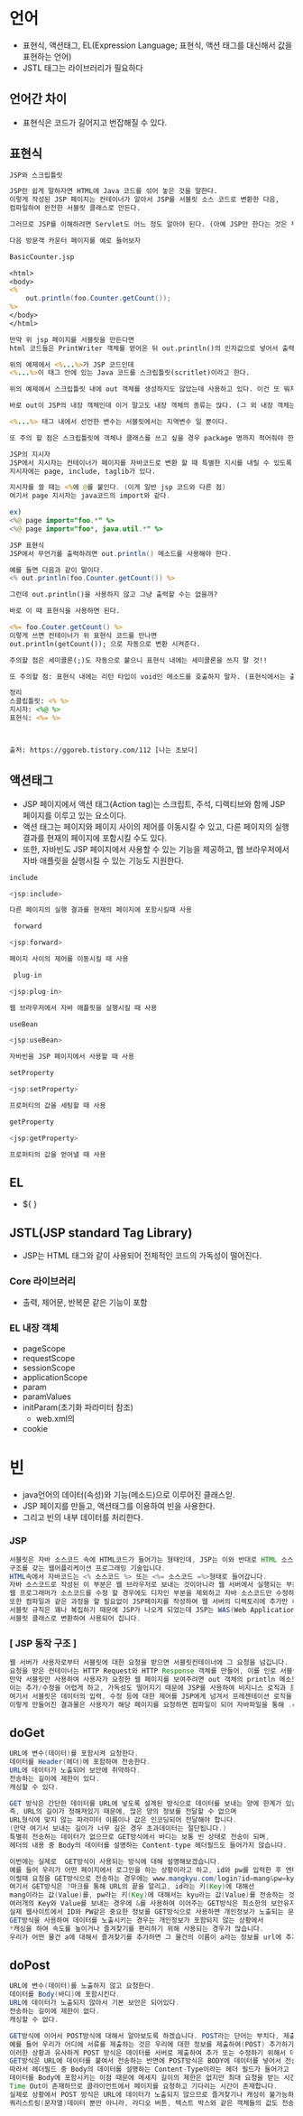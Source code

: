 # 언어
* 표현식, 액션태그, EL(Expression Language; 표현식, 액션 태그를 대신해서 값을 표현하는 언어)  
* JSTL 태그는 라이브러리가 필요하다

## 언어간 차이
* 표현식은 코드가 길어지고 번잡해질 수 있다.

## 표현식
```jsp
JSP와 스크립틀릿

JSP란 쉽게 말하자면 HTML에 Java 코드를 섞어 놓은 것을 말한다.
이렇게 작성된 JSP 페이지는 컨테이너가 알아서 JSP를 서블릿 소스 코드로 변환한 다음,
컴파일하여 완전한 서블릿 클래스로 만든다.

그러므로 JSP를 이해하려면 Servlet도 어느 정도 알아야 된다. (아예 JSP만 한다는 것은 무리가 있다.)

다음 방문객 카운터 페이지를 예로 들어보자

BasicCounter.jsp

<html>
<body>
<%
    out.println(foo.Counter.getCount());
%>
</body>
</html>

만약 위 jsp 페이지를 서블릿을 만든다면
html 코드들은 PrintWriter 객체를 얻어온 뒤 out.println()의 인자값으로 넣어서 출력해야 했을 것이다 

위의 예제에서 <%...%>가 JSP 코드인데
<%...%>이 태그 안에 있는 Java 코드를 스크립틀릿(scritlet)이라고 한다.

위의 예제에서 스크립틀릿 내에 out 객체를 생성하지도 않았는데 사용하고 있다. 이건 또 뭐지 -_-;

바로 out이 JSP의 내장 객체인데 이거 말고도 내장 객체의 종류는 많다. (그 외 내장 객체는 맨 밑에 적어놓음)

<%...%> 태그 내에서 선언한 변수는 서블릿에서는 지역변수 일 뿐이다.

또 주의 할 점은 스크립틀릿에 객체나 클래스를 쓰고 싶을 경우 package 명까지 적어줘야 한다.

JSP의 지시자
JSP에서 지시자는 컨테이너가 페이지를 자바코드로 변환 할 때 특별한 지시를 내릴 수 있도록 고안된 것들을 말한다.
지시자에는 page, include, taglib가 있다.

지시자를 쓸 때는 <%에 @를 붙인다. (이게 일반 jsp 코드와 다른 점)
여기서 page 지시자는 java코드의 import와 같다.

ex)
<%@ page import="foo.*" %>
<%@ page import="foo*, java.util.*" %>

JSP 표현식
JSP에서 무언가를 출력하려면 out.println() 메소드를 사용해야 한다.

예를 들면 다음과 같이 말이다.
<% out.println(foo.Counter.getCount()) %>

그런데 out.println()을 사용하지 않고 그냥 출력할 수는 없을까?

바로 이 때 표현식을 사용하면 된다.

<%= foo.Couter.getCount() %>
이렇게 쓰면 컨테이너가 위 표현식 코드를 만나면
out.println(getCount()); 으로 자동으로 변환 시켜준다.

주의할 점은 세미콜론(;)도 자동으로 붙으니 표현식 내에는 세미콜론을 쓰지 말 것!!

또 주의할 점: 표현식 내에는 리턴 타입이 void인 메소드를 호출하지 말자. (표현식에서는 출력할 것이 없으면 에러난다.)

정리
스클립틀릿: <% %>
지시자: <%@ %>
표현식: <%= %>



출처: https://ggoreb.tistory.com/112 [나는 초보다]
```


## 액션태그
* JSP 페이지에서 액션 태그(Action tag)는 스크립트, 주석, 디렉티브와 함께 JSP 페이지를 이루고 있는 요소이다.
* 액션 태그는 페이지와 페이지 사이의 제어를 이동시킬 수 있고, 다른 페이지의 실행 결과를 현재의 페이지에 포함시킬 수도 있다.
* 또한, 자바빈도 JSP 페이지에서 사용할 수 있는 기능을 제공하고, 웹 브라우저에서 자바 애플릿을 실행시킬 수 있는 기능도 지원한다.

```java
include 

<jsp:include> 

다른 페이지의 실행 결과를 현재의 페이지에 포함시킬때 사용 

 forward

<jsp:forward> 

페이지 사이의 제어를 이동시킬 때 사용 

 plug-in

<jsp:plug-in> 

웹 브라우저에서 자바 애플릿을 실행시킬 때 사용

useBean 

<jsp:useBean> 

자바빈을 JSP 페이지에서 사용할 때 사용 

setProperty 

<jsp:setProperty> 

프로퍼티의 값을 세팅할 때 사용 

getProperty 

<jsp:getProperty> 

프로퍼티의 값을 얻어낼 때 사용 

```

## EL
* ${ }

## JSTL(JSP standard Tag Library)
* JSP는 HTML 태그와 같이 사용되어 전체적인 코드의 가독성이 떨어진다.

### Core 라이브러리
* 출력, 제어문, 반복문 같은 기능이 포함


### EL 내장 객체
* pageScope
* requestScope
* sessionScope
* applicationScope
* param
* paramValues
* initParam(초기화 파라미터 참조)
  * web.xml의
* cookie

# 빈
* java언어의 데이터(속성)와 기능(메소드)으로 이루어진 클래스읻.
* JSP 페이지를 만들고, 액션태그를 이용하여 빈을 사용한다.
* 그리고 빈의 내부 데이터를 처리한다.



### JSP
```java
서블릿은 자바 소스코드 속에 HTML코드가 들어가는 형태인데, JSP는 이와 반대로 HTML 소스코드 속에 자바 소스코드가 들어가는 
구조를 갖는 웹어플리케이션 프로그래밍 기술입니다. 
HTML속에서 자바코드는 <% 소스코드 %> 또는 <%= 소스코드 =%>형태로 들어갑니다. 
자바 소스코드로 작성된 이 부분은 웹 브라우저로 보내는 것이아니라 웹 서버에서 실행되는 부분입니다. 
웹 프로그래머가 소스코드를 수정 할 경우에도 디자인 부분을 제외하고 자바 소스코드만 수정하면 되기에 효율을 높여줍니다. 
또한 컴파일과 같은 과정을 할 필요없이 JSP페이지를 작성하여 웹 서버의 디렉토리에 추가만 하면 사용이 가능합니다. 
서블릿 규칙은 꽤나 복집하기 때문에 JSP가 나오게 되었는데 JSP는 WAS(Web Application Server)에 의하여 
서블릿 클래스로 변환하여 사용되어 집니다. 
```

### [ JSP 동작 구조 ]
```java
웹 서버가 사용자로부터 서블릿에 대한 요청을 받으면 서블릿컨테이너에 그 요청을 넘깁니다. 
요청을 받은 컨테이너는 HTTP Request와 HTTP Response 객체를 만들어, 이를 인로 서블릿 doPost()나 doGet()메소드 중 하나를 호출합니다. 
만약 서블릿만 사용하여 사용자가 요청한 웹 페이지를 보여주려면 out 객체의 println 메소드를 사용하여 HTML 문서를 작성해야 하는데 
이는 추가/수정을 어렵게 하고, 가독성도 떨어지기 때문에 JSP를 사용하여 비지니스 로직과 프레젠테이션 로직을 분리합니다. 
여기서 서블릿은 데이터의 입력, 수정 등에 대한 제어를 JSP에게 넘겨서 프레젠테이션 로직을 수행한 후 컨테이너에게 Response를 전달합니다. 
이렇게 만들어진 결과물은 사용자가 해당 페이지를 요청하면 컴파일이 되어 자바파일을 통해 .class 파일이 만들어지고, 두 로직이 결합되어 클래스화 되는것을 확인할 수 있다. 즉, out객체의 println 메소드를 사용해서 구현해야하는 번거로움을 JSP가 대신 수행해줍니다
```

## doGet
```java
URL에 변수(데이터)를 포함시켜 요청한다.
데이터를 Header(헤더)에 포함하여 전송한다.
URL에 데이터가 노출되어 보안에 취약하다.
전송하는 길이에 제한이 있다.
캐싱할 수 있다.

GET 방식은 간단한 데이터를 URL에 넣도록 설계된 방식으로 데이터를 보내는 양에 한계가 있습니다. 
즉, URL의 길이가 정해져있기 때문에, 많은 양의 정보를 전달할 수 없으며 
URL형식에 맞지 않는 파라미터 이름이나 값은 인코딩되어 전달해야 합니다. 
(만약 여기서 보내는 길이가 너무 길은 경우 초과데이터는 절단됩니다.)  
특별히 전송하는 데이터가 없으므로 GET방식에서 바디는 보통 빈 상태로 전송이 되며, 
헤더의 내용 중 Body의 데이터를 설명하는 Content-type 헤더필드도 들어가지 않습니다. 

이번에는 실제로  GET방식이 사용되는 방식에 대해 설명해보겠습니다. 
예를 들어 우리가 어떤 페이지에서 로그인을 하는 상황이라고 하고, id와 pw를 입력한 후 엔터를 눌렀다고 칩시다. 
이럴때 요청을 GET방식으로 전송하는 경우에는 www.mangkyu.com/login?id=mang&pw=kyu 와 같은 페이지가 있다고 가정을 합시다.
여기서 GET방식은 ?마크를 통해 URL의 끝을 알리고, id라는 키(Key)에 대해선 
mang이라는 값(Value)를, pw라는 키(Key)에 대해서는 kyu라는 값(Value)를 전송하는 것을 볼 수 있습니다. 
여러개의 Key와 Value를 보내는 경우에 &를 사용하여 이어주는 GET방식은 최소한의 보안유지도 하지 않기 때문에 
실제 웹사이트에서 ID와 PW같은 중요한 정보를 GET방식으로 사용하면 개인정보가 노출되는 문제가 발생합니다. 
GET방식을 사용하여 데이터를 노출시키는 경우는 개인정보가 포함되지 않는 상황에서 
*캐싱을 하여 속도를 높이거나 즐겨찾기를 편리하기 위해 사용되는 경우가 많습니다. 
우리가 어떤 물건 a에 대해서 즐겨찾기를 추가하면 그 물건의 이름이 a라는 정보를 url에 추가하여 즐겨찾기를 생성할 수 있는 것입니다.
```

## doPost
```java
URL에 변수(데이터)를 노출하지 않고 요청한다.
데이터를 Body(바디)에 포함시킨다.
URL에 데이터가 노출되지 않아서 기본 보안은 되어있다.
전송하는 길이에 제한이 없다.
캐싱할 수 없다.

GET방식에 이어서 POST방식에 대해서 알아보도록 하겠습니다. POST라는 단어는 부치다, 제출하다라는 뜻을 가지고 있습니다. 
예를 들어 우리가 어디에 서류를 제출하는 것은 우리에 대한 정보를 제출하여(POST) 추가하기 위함입니다. 
이러한 상황과 유사하게 POST 방식은 데이터를 서버로 제출하여 추가 또는 수정하기 위해서 데이터를 전송하는 방식입니다. 
GET방식은 URL에 데이터를 붙여서 전송하는 반면에 POST방식은 BODY에 데이터를 넣어서 전송합니다. 
따라서 헤더필드 중 Body의 데이터를 설명하는 Content-Type이라는 헤더 필드가 들어가고 어떠한 데이터 타입인지를 명시해주어야 합니다. 
데이터를 Body에 포함시키는 이점 때문에 메세지 길이의 제한은 없지만 최대 요청을 받는 시간인 
Time Out이 존재하므로 클라이언트에서 페이지를 요청하고 기다리는 시간이 존재합니다. 
실제로 상황에서 POST 방식은 URL에 데이터가 노출되지 않으므로 즐겨찾기나 캐싱이 불가능하지만 
쿼리스트링(문자열)데이터 뿐만 아니라, 라디오 버튼, 텍스트 박스와 같은 객체들의 값도 전송이 가능합니다.
```
